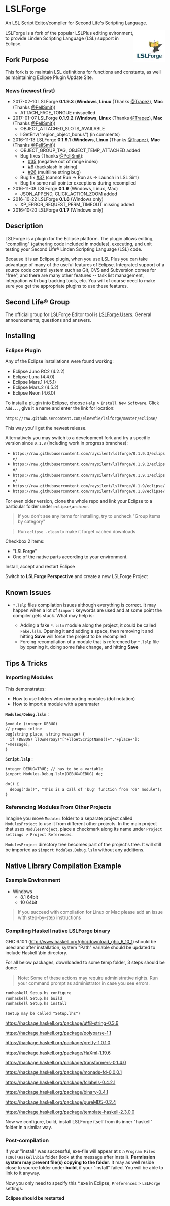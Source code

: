 # LSLForge

An LSL Script Editor/compiler for Second Life's Scripting Language.

<img src="doc/logo100x100.jpg" align="right" width="100px" height="100px" margin="20px" padding="20px"/>

LSLForge is a fork of the popular LSLPlus editing evironment, to provide Linden Scripting Language (LSL) support in Eclipse.

## Fork Purpose

This fork is to maintain LSL definitions for functions and constants, as well as maintaining Eclipse Plugin Update Site.

### News (newest first)

* 2017-02-10 LSLForge **0.1.9.3** (**Windows**, **Linux** (Thanks [@Trapez](https://github.com/Trapez)), **Mac** (Thanks [@PellSmit](https://github.com/PellSmit)))
    * ATTACH_FACE_TONGUE misspelled
* 2017-01-07 LSLForge **0.1.9.2** (**Windows**, **Linux** (Thanks [@Trapez](https://github.com/Trapez)), **Mac** (Thanks [@PellSmit](https://github.com/PellSmit)))
    * OBJECT_ATTACHED_SLOTS_AVAILABLE
    * llGetEnv("region_object_bonus") (in comments)
* 2016-11-13 LSLForge **0.1.9.1** (**Windows**, **Linux** (Thanks [@Trapez](https://github.com/Trapez)), **Mac** (Thanks [@PellSmit](https://github.com/PellSmit)))
    * OBJECT_GROUP_TAG, OBJECT_TEMP_ATTACHED added
    * Bug fixes (Thanks [@PellSmit](https://github.com/PellSmit)):
        * [#35](https://github.com/raysilent/lslforge/issues/35) (negative out of range index)
        * [#6](https://github.com/raysilent/lslforge/issues/6) (backslash in string)
        * [#26](https://github.com/raysilent/lslforge/issues/26) (multiline string bug) 
    * Bug fix [#37](https://github.com/raysilent/lslforge/issues/37) (cannot Run -> Run as -> Launch in LSL Sim)
    * Bug fix some null pointer exceptions during recompiled 
* 2016-11-08 LSLForge **0.1.9** (Windows, Linux, Mac)
    * JSON_APPEND, CLICK_ACTION_ZOOM added
* 2016-10-22 LSLForge **0.1.8** (Windows only)
    * XP_ERROR_REQUEST_PERM_TIMEOUT missing added
* 2016-10-20 LSLForge **0.1.7** (Windows only)

## Description

LSLForge is a plugin for the Eclipse platform. The plugin allows editing, "compiling" (gathering code included in modules), executing, and unit testing your Second Life® Linden Scripting Language (LSL) code.

Because it is an Eclipse plugin, when you use LSL Plus you can take advantage of many of the useful features of Eclipse. Integrated support of a source code control system such as Git, CVS and Subversion comes for "free", and there are many other features -- task list management, integration with bug tracking tools, etc. You will of course need to make sure you get the appropriate plugins to use these features.

## Second Life® Group

The official group for LSLForge Editor tool is [LSLForge Users](secondlife:///app/group/381ff28c-1171-27ac-77f5-ded3471b6245/about). General announcements, questions and answers.

## Installing

### Eclipse Plugin

Any of the Eclipse installations were found working:

* Eclipse Juno RC2 (4.2.2)
* Eclipse Luna (4.4.0)
* Eclipse Mars.1 (4.5.1)
* Eclipse Mars.2 (4.5.2)
* Eclipse Neon (4.6.0)

To install a plugin into Eclipse, choose ``Help`` > ``Install New Software``. Click ``Add...``, give it a name and enter the link for location:

``https://raw.githubusercontent.com/elnewfie/lslforge/master/eclipse/``

This way you'll get the newest release.

Alternatively you may switch to a development fork and try a specific version since ``0.1.8`` (including work in progress branches):

* ``https://raw.githubusercontent.com/raysilent/lslforge/0.1.9.3/eclipse/``
* ``https://raw.githubusercontent.com/raysilent/lslforge/0.1.9.2/eclipse/``
* ``https://raw.githubusercontent.com/raysilent/lslforge/0.1.9.1/eclipse/``
* ``https://raw.githubusercontent.com/raysilent/lslforge/0.1.9/eclipse/``
* ``https://raw.githubusercontent.com/raysilent/lslforge/0.1.8/eclipse/``


For even older version, clone the whole repo and link your Eclipse to a particular folder under ``eclipse\archive``. 

> If you don't see any items for installing, try to uncheck "Group items by category"

> Run ``eclipse -clean`` to make it forget cached downloads

Checkbox 2 items:

* "LSLForge"
* One of the native parts according to your environment. 

Install, accept and restart Eclipse

Switch to **LSLForge Perspective** and create a new LSLForge Project 

## Known Issues

* ``*.lslp`` files compilation issues although everything is correct. It may happen when a lot of ``$import`` keywords are used and at some point the compiler gets stuck. What may help is:

    * Adding a fake ``*.lslm`` module along the project, it could be called ``Fake.lslm``. Opening it and adding a space, then removing it and hitting **Save** will force the project to be recompiled
    * Forcing recompilation of a module that is referenced by ``*.lslp`` file by opening it, doing some fake change, and hitting **Save**

## Tips & Tricks

### Importing Modules

This demonstrates:
* How to use folders when importing modules (dot notation)
* How to import a module with a paramater

**`Modules/Debug.lslm`** :
```
$module (integer DEBUG)
// pragma inline
bug(string place, string message) {
  if (DEBUG) llOwnerSay("["+llGetScriptName()+"."+place+"]: "+message);
}
```

**`Script.lslp`** :
```
integer DEBUG=TRUE; // has to be a variable
$import Modules.Debug.lslm(DEBUG=DEBUG) de;

do() {
  debug("do()", "This is a call of 'bug' function from 'de' module");
}

```

### Referencing Modules From Other Projects

Imagine you move ``Modules`` folder to a separate project called ``ModulesProject`` to use it from different other projects.
In the main project that uses ``ModulesProject``, place a checkmark along its name under ``Project settings > Project References``. 

``ModulesProject`` directory tree becomes part of the project's tree. It will still be imported as ``$import Modules.Debug.lslm`` without any additions.

## Native Library Compilation Example

### Example Environment

* Windows 
    * 8.1 64bit
    * 10 64bit

> If you succeed with compilation for Linux or Mac please add an issue with step-by-step instructions

### Compiling Haskell native LSLForge binary

GHC 6.10.1 (http://www.haskell.org/ghc/download_ghc_6_10_1) should be used and after installation, system "Path" variable should be updated to include Haskell \bin directory.

For all below packages, downloaded to some temp folder, 3 steps should be done:

> Note: Some of these actions may require administrative rights. Run your command prompt as administrator in case you see errors.

```
runhaskell Setup.hs configure
runhaskell Setup.hs build
runhaskell Setup.hs install

(Setup may be called "Setup.lhs")

```

https://hackage.haskell.org/package/utf8-string-0.3.6

https://hackage.haskell.org/package/polyparse-1.1

https://hackage.haskell.org/package/pretty-1.0.1.0

https://hackage.haskell.org/package/HaXml-1.19.6

https://hackage.haskell.org/package/transformers-0.1.4.0

https://hackage.haskell.org/package/monads-fd-0.0.0.1

https://hackage.haskell.org/package/fclabels-0.4.2.1

https://hackage.haskell.org/package/binary-0.4.1

https://hackage.haskell.org/package/pureMD5-0.2.4

https://hackage.haskell.org/package/template-haskell-2.3.0.0

Now we configure, build, install LSLForge itself from its inner "haskell" folder in a similar way.

### Post-compilation

If your "install" was successful, exe-file will appear at ``C:\Program Files (x86)\Haskell\bin`` folder (look at the message after install). **Permission system may prevent file(s) copying to the folder**. It may as well reside close to source folder under **build**, if your "install" failed. You will be able to link to it anyway.

Now you only need to specify this *.exe in Eclipse, ``Preferences`` > ``LSLForge`` settings.

**Eclipse should be restarted**
